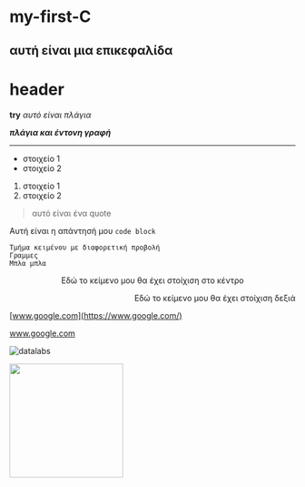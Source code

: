 # my-first-C

## αυτή είναι μια επικεφαλίδα
<h1> header</h1>

**try** *αυτό είναι πλάγια*

***πλάγια και έντονη γραφή***

---
<!-- εδώ μπαίνει το σχόλιο -->

- στοιχείο 1
- στοιχείο 2

1. στοιχείο 1
2. στοιχείο 2


>αυτό είναι ένα quote

Αυτή είναι η απάντησή μου `code block`

```
Τμήμα κειμένου με διαφορετική προβολή
Γραμμες
Μπλα μπλα
```

<p align="center">
Εδώ το κείμενο μου θα έχει στοίχιση στο κέντρο
</p>

<p align="right">
Εδώ το κείμενο μου θα έχει στοίχιση δεξιά
</p>

[www.google.com](https://www.google.com/)

<a href="https://www.google.com/">www.google.com</a>

![datalabs](https://www.datalabs.edu.gr/images/datalabsLogo.png)

<img width="200px" align="left" src="https://www.datalabs.edu.gr/images/datalabsLogo.png">
